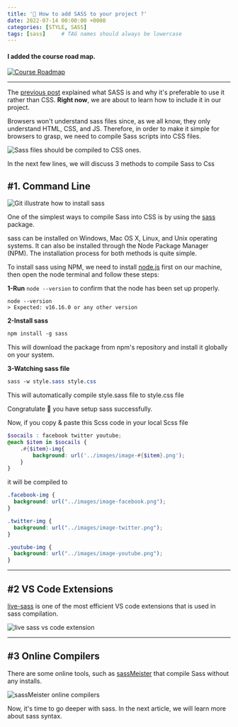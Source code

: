 ```yaml
---
title: '🤔 How to add SASS to your project ?'
date: 2022-07-14 00:00:00 +0000
categories: [STYLE, SASS]
tags: [sass]     # TAG names should always be lowercase
---
```


#### I added the course road map.
[![Course Roadmap](https://dev-to-uploads.s3.amazonaws.com/uploads/articles/9ro0ca8b5z7t169f1o5w.jpg)](https://miro.com/app/board/uXjVPXQ4nvk=/?share_link_id=333319943899)

---




The [previous post](https://dev.to/akram_ak/sass-the-style-you-want-the-code-you-need-5188) explained what SASS is and why it's preferable to use it rather than CSS. **Right now**, we are about to learn how to include it in our project.

Browsers won't understand sass files since, as we all know, they only understand HTML, CSS, and JS. Therefore, in order to make it simple for browsers to grasp, we need to compile Sass scripts into CSS files.

![Sass files should be compiled to CSS ones.](https://dev-to-uploads.s3.amazonaws.com/uploads/articles/63m1yhszew26x5d9npv0.png)

In the next few lines, we will discuss 3 methods to compile Sass to Css

## #1. Command Line
![Git illustrate how to install sass](https://dev-to-uploads.s3.amazonaws.com/uploads/articles/2t214g7ucgcn69az3bb5.gif)

One of the simplest ways to compile Sass into CSS is by using the [sass](https://www.npmjs.com/package/sass) package.

sass can be installed on Windows, Mac OS X, Linux, and Unix operating systems. It can also be installed through the Node Package Manager (NPM). The installation process for both methods is quite simple.

To install sass using NPM, we need to install [node.js](https://nodejs.org/en/) first on our machine, then open the node terminal and follow these steps:

**1-Run** `node --version` to confirm that the node has been set up properly.
```node
node --version
> Expected: v16.16.0 or any other version
```

**2-Install sass**
```scss
npm install -g sass
```
This will download the package from npm's repository and install it globally on your system.

**3-Watching sass file**

```scss
sass -w style.sass style.css
```
This will automatically compile style.sass file to style.css file

Congratulate 🎉 you have setup sass successfully.

Now, if you copy & paste this Scss code in your local Scss file 
```scss
$socails : facebook twitter youtube;
@each $item in $socails {
    .#{$item}-img{
        background: url('../images/image-#{$item}.png');
    }
}

```
it will be compiled to 

```css
.facebook-img {
  background: url("../images/image-facebook.png");
}

.twitter-img {
  background: url("../images/image-twitter.png");
}

.youtube-img {
  background: url("../images/image-youtube.png");
}
```
---

## #2 VS Code Extensions

[live-sass](https://marketplace.visualstudio.com/items?itemName=ritwickdey.live-sass) is one of the most efficient VS code extensions that is used in sass compilation.


![live sass vs code extension](https://dev-to-uploads.s3.amazonaws.com/uploads/articles/5ym2rv1gufpz1q5xl4rf.gif)

---

## #3 Online Compilers
There are some online tools, such as [sassMeister](https://www.sassmeister.com/) that compile Sass without any installs.


![sassMeister online compilers](https://dev-to-uploads.s3.amazonaws.com/uploads/articles/04mn1n7patpapv7gffhb.png)

Now, it's time to go deeper with sass. In the next article, we will learn more about sass syntax.





 



